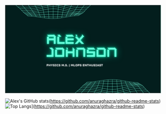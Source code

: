 <img src="https://github.com/aijphy/aijphy/blob/main/githubcover.png" alt="cover image" >
<br/>

![Alex's GitHub stats](https://github-readme-stats.vercel.app/api?username=aijphy&hide=contribs&theme=cobalt&show_icons=true)(https://github.com/anuraghazra/github-readme-stats)
![Top Langs](https://github-readme-stats.vercel.app/api/top-langs/?username=aijphy)](https://github.com/anuraghazra/github-readme-stats)

<!--
**aijphy/aijphy** is a ✨ _special_ ✨ repository because its `README.md` (this file) appears on your GitHub profile.

Here are some ideas to get you started:

- 🔭 I’m currently working on ...
- 🌱 I’m currently learning ...
- 👯 I’m looking to collaborate on ...
- 🤔 I’m looking for help with ...
- 💬 Ask me about ...
- 📫 How to reach me: ...
- 😄 Pronouns: ...
- ⚡ Fun fact: ...
-->
